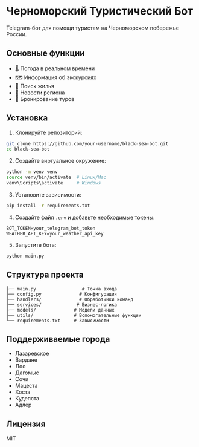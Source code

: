# Черноморский Туристический Бот

Telegram-бот для помощи туристам на Черноморском побережье России.

## Основные функции

- 🌡 Погода в реальном времени
- 🗺 Информация об экскурсиях
- 🏨 Поиск жилья
- 📰 Новости региона
- 🎫 Бронирование туров

## Установка

1. Клонируйте репозиторий:
```bash
git clone https://github.com/your-username/black-sea-bot.git
cd black-sea-bot
```

2. Создайте виртуальное окружение:
```bash
python -m venv venv
source venv/bin/activate  # Linux/Mac
venv\Scripts\activate     # Windows
```

3. Установите зависимости:
```bash
pip install -r requirements.txt
```

4. Создайте файл `.env` и добавьте необходимые токены:
```
BOT_TOKEN=your_telegram_bot_token
WEATHER_API_KEY=your_weather_api_key
```

5. Запустите бота:
```bash
python main.py
```

## Структура проекта

```
├── main.py                 # Точка входа
├── config.py              # Конфигурация
├── handlers/              # Обработчики команд
├── services/             # Бизнес-логика
├── models/              # Модели данных
├── utils/               # Вспомогательные функции
└── requirements.txt     # Зависимости
```

## Поддерживаемые города

- Лазаревское
- Вардане
- Лоо
- Дагомыс
- Сочи
- Мацеста
- Хоста
- Кудепста
- Адлер

## Лицензия

MIT 